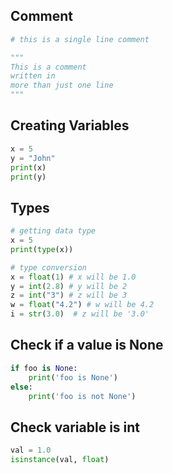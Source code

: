 ## Comment
```python
# this is a single line comment

"""
This is a comment
written in
more than just one line
"""
```


## Creating Variables

```python
x = 5
y = "John"
print(x)
print(y)
```


## Types

```python
# getting data type
x = 5
print(type(x))

# type conversion
x = float(1) # x will be 1.0
y = int(2.8) # y will be 2
z = int("3") # z will be 3
w = float("4.2") # w will be 4.2
i = str(3.0)  # z will be '3.0'
```

## Check if a value is None

```python
if foo is None:
    print('foo is None')
else:
    print('foo is not None')
```

## Check variable is int
```python
val = 1.0
isinstance(val, float)
```
